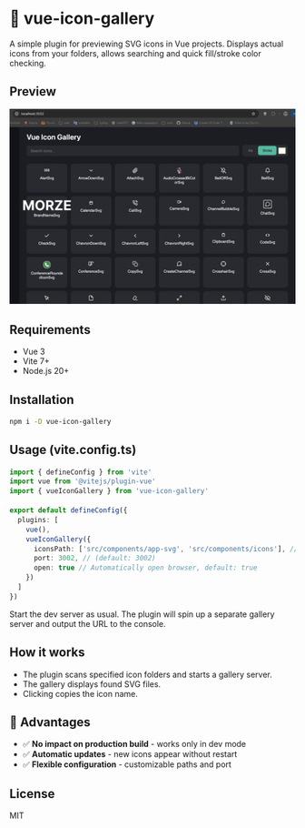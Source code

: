 # 🎨 vue-icon-gallery

A simple plugin for previewing SVG icons in Vue projects. Displays actual icons from your folders, allows searching and quick fill/stroke color checking.

## Preview

![Icon gallery preview](./src/assets/screen.png)

## Requirements

- Vue 3
- Vite 7+
- Node.js 20+

## Installation

```bash
npm i -D vue-icon-gallery
```

## Usage (vite.config.ts)

```typescript
import { defineConfig } from 'vite'
import vue from '@vitejs/plugin-vue'
import { vueIconGallery } from 'vue-icon-gallery'

export default defineConfig({
  plugins: [
    vue(),
    vueIconGallery({
      iconsPath: ['src/components/app-svg', 'src/components/icons'], // Path to icons folder
      port: 3002, // (default: 3002)
      open: true // Automatically open browser, default: true
    })
  ]
})
```

Start the dev server as usual. The plugin will spin up a separate gallery server and output the URL to the console.

## How it works

- The plugin scans specified icon folders and starts a gallery server.
- The gallery displays found SVG files.
- Clicking copies the icon name.

## 🚀 Advantages

- ✅ **No impact on production build** - works only in dev mode
- ✅ **Automatic updates** - new icons appear without restart
- ✅ **Flexible configuration** - customizable paths and port

## License

MIT
